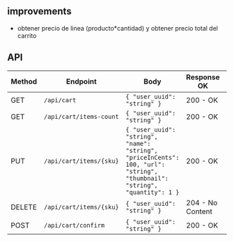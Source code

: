 ## improvements
- obtener precio de linea (producto*cantidad) y obtener precio total del carrito



## API

| Method | Endpoint                | Body                            | Response OK      | Response KO     |
|--------|-------------------------|---------------------------------|------------------|-----------------|
| GET    | `/api/cart`             | `{ "user_uuid": "string" }`     | 200 - OK         | 500             |
| GET    | `/api/cart/items-count` | `{ "user_uuid": "string" }`     | 200 - OK         | 500             |
| PUT    | `/api/cart/items/{sku}` | `{ "user_uuid": "string", "name": "string", "priceInCents": 100, "url": "string", "thumbnail": "string", "quantity": 1 }` | 200 - OK        | 400, 404, 500   |
| DELETE | `/api/cart/items/{sku}` | `{ "user_uuid": "string" }`     | 204 - No Content | 404, 500        |
| POST   | `/api/cart/confirm`     | `{ "user_uuid": "string" }`     | 200 - OK         | 500             |


